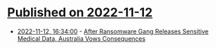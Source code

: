 # [Published on 2022-11-12](index.md)

* [2022-11-12, 16:34:00](https://yro.slashdot.org/story/22/11/12/0359237/after-ransomware-gang-releases-sensitive-medical-data-australia-vows-consequences?utm_source=rss1.0mainlinkanon&utm_medium=feed) - [After Ransomware Gang Releases Sensitive Medical Data, Australia Vows Consequences](https://yro.slashdot.org/story/22/11/12/0359237/after-ransomware-gang-releases-sensitive-medical-data-australia-vows-consequences?utm_source=rss1.0mainlinkanon&utm_medium=feed)
